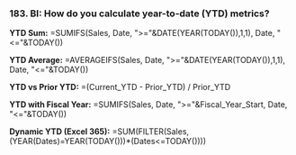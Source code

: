 ### 183. **BI: How do you calculate year-to-date (YTD) metrics?**

**YTD Sum:**
=SUMIFS(Sales, Date, ">="&DATE(YEAR(TODAY()),1,1), Date, "<="&TODAY())

**YTD Average:**
=AVERAGEIFS(Sales, Date, ">="&DATE(YEAR(TODAY()),1,1), Date, "<="&TODAY())

**YTD vs Prior YTD:**
=(Current_YTD - Prior_YTD) / Prior_YTD

**YTD with Fiscal Year:**
=SUMIFS(Sales, Date, ">="&Fiscal_Year_Start, Date, "<="&TODAY())

**Dynamic YTD (Excel 365):**
=SUM(FILTER(Sales, (YEAR(Dates)=YEAR(TODAY()))*(Dates<=TODAY())))
